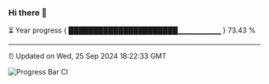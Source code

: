 ### Hi there 👋

⏳ Year progress { ██████████████████████▁▁▁▁▁▁▁▁ } 73.43 %

---

⏰ Updated on Wed, 25 Sep 2024 18:22:33 GMT

![Progress Bar CI](https://github.com/liununu/liununu/workflows/Progress%20Bar%20CI/badge.svg)
